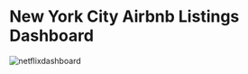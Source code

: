 # New York City Airbnb Listings Dashboard

![netflixdashboard](https://user-images.githubusercontent.com/121971294/230515393-e6cfaefe-93fb-4739-bc13-221a04bad004.png)
